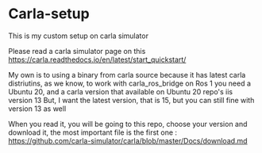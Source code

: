 # Carla-setup

This is my custom setup on carla simulator 

Please read a carla simulator page on this https://carla.readthedocs.io/en/latest/start_quickstart/

My own is to using a binary from carla source because it has latest carla distriutins, as we know, to work with carla_ros_bridge on Ros 1 you need a Ubuntu 20, and a carla version that available on Ubuntu 20 repo's iis version 13
But, I want the latest version, that is 15, but you can still fine with version 13 as well

When you read it, you will be going to this repo, choose your version and download it, the most important file is the first one : https://github.com/carla-simulator/carla/blob/master/Docs/download.md
